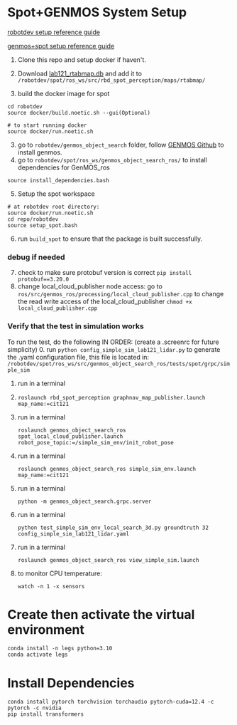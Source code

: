 # Spot+GENMOS System Setup
[robotdev setup reference guide](https://github.com/h2r/robotdev/tree/v0.3.1)

[genmos+spot setup reference guide](https://github.com/zkytony/genmos_object_search/wiki/100-GenMOS:-A-System-for-Generalized-Multi-Object-Search)
1. Clone this repo and setup docker if haven't. 
2. Download [lab121_rtabmap.db](https://drive.google.com/file/d/1_JMnKoypx9JzqWXAsdzw1yA8wgltem-z/view?usp=drive_link) and add it to ```/robotdev/spot/ros_ws/src/rbd_spot_perception/maps/rtabmap/```

4. build the docker image for spot
```
cd robotdev
source docker/build.noetic.sh --gui(Optional)
```
```
# to start running docker
source docker/run.noetic.sh
```
3. go to ```robotdev/genmos_object_search``` folder, follow [GENMOS Github](https://github.com/zkytony/genmos_object_search/wiki/100-GenMOS:-A-System-for-Generalized-Multi-Object-Search) to install genmos.
4. go to ```robotdev/spot/ros_ws/genmos_object_search_ros/``` to install dependencies for GenMOS_ros
```cd /robotdev/spot/ros/src/genmos_object_search_ros/
source install_dependencies.bash
```
5. Setup the spot workspace
```
# at robotdev root directory:
source docker/run.noetic.sh
cd repo/robotdev
source setup_spot.bash
```
6. run ```build_spot``` to ensure that the package is built successfully. 
### debug if needed

7. check to make sure protobuf version is correct
``` pip install protobuf==3.20.0 ```
8. change local_cloud_publisher node access: go to ```ros/src/genmos_ros/processing/local_cloud_publisher.cpp``` to change the read write access of the local_cloud_publisher ```chmod +x local_cloud_publisher.cpp```


### Verify that the test in simulation works
To run the test, do the following IN ORDER:
(create a .screenrc for future simplicity)
0. run ```python config_simple_sim_lab121_lidar.py``` to generate the .yaml configuration file, this file is located in:
```/robotdev/spot/ros_ws/src/genmos_object_search_ros/tests/spot/grpc/simple_sim```

1. run in a terminal
2. ```
   roslaunch rbd_spot_perception graphnav_map_publisher.launch map_name:=cit121
   ```
4. run in a terminal
   ```
   roslaunch genmos_object_search_ros spot_local_cloud_publisher.launch robot_pose_topic:=/simple_sim_env/init_robot_pose
   ```
6. run in a terminal
   ```
   roslaunch genmos_object_search_ros simple_sim_env.launch map_name:=cit121
   ```
9. run in a terminal
    ```
    python -m genmos_object_search.grpc.server
    ```
12. run in a terminal
    ```
    python test_simple_sim_env_local_search_3d.py groundtruth 32 config_simple_sim_lab121_lidar.yaml
    ```
14. run in a terminal
    ```
    roslaunch genmos_object_search_ros view_simple_sim.launch
    ```
16. to monitor CPU temperature:
    ```
    watch -n 1 -x sensors
    ```


# Create then activate the virtual environment
```
conda install -n legs python=3.10
conda activate legs
```

# Install Dependencies
```
conda install pytorch torchvision torchaudio pytorch-cuda=12.4 -c pytorch -c nvidia
pip install transformers
```
